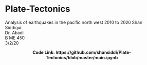 # Plate-Tectonics
Analysis of earthquakes in the pacific north west 2010 to 2020
Shan Siddiqui<br />
Dr. Abadi<br />
B ME 450<br />
3/2/20<br />
<p align="center">
<b>Code Link: https://github.com/shansiddi/Plate-Tectonics/blob/master/main.ipynb</b><br>
